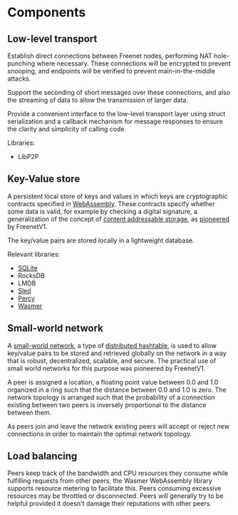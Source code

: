# Components

## Low-level transport

Establish direct connections between Freenet nodes, performing NAT hole-punching where
necessary. These connections will be encrypted to prevent snooping, and endpoints will be
verified to prevent main-in-the-middle attacks. 

Support the seconding of short messages over these connections, and also the streaming
of data to allow the transmission of larger data.

Provide a convenient interface to the low-level transport layer using struct serialization
and a callback mechanism for message responses to ensure the clarity and simplicity of
calling code.

Libraries:
* LibP2P

## Key-Value store

A persistent local store of keys and values in which keys are cryptographic contracts
specified in [WebAssembly](https://en.wikipedia.org/wiki/WebAssembly). These contracts
specify whether some data is valid, for example by checking a digital signature, a
generalization of the concept of [content addressable storage](https://en.wikipedia.org/wiki/Content-addressable_storage), 
as [pioneered](https://github.com/freenet/wiki/wiki/Signed-Subspace-Key) by FreenetV1.

The key/value pairs are stored locally in a lightweight database.

Relevant libraries:
* [SQLite](https://sqlite.org/)
* RocksDB
* LMDB
* [Sled](https://github.com/spacejam/sled)
* [Percy](https://persy.rs/)
* [Wasmer](https://wasmer.io/)

## Small-world network

A [small-world network](https://en.wikipedia.org/wiki/Small-world_routing),
 a type of [distributed hashtable](https://en.wikipedia.org/wiki/Distributed_hash_table),
is used to allow key/value pairs to be stored and retrieved globally on the network in a way that is
robust, decentralized, scalable, and secure. The practical use of small world networks for this
purpose was pioneered by FreenetV1.

A peer is assigned a location, a floating point value between 0.0 and 1.0 organized in a ring such that the
distance between 0.0 and 1.0 is zero. The network topology is arranged such that the probability of a connection
existing between two peers is inversely proportional to the distance between them.

As peers join and leave the network existing peers will accept or reject new connections in order to
maintain the optimal network topology.

## Load balancing

Peers keep track of the bandwidth and CPU resources they consume while fulfilling requests from other peers,
the Wasmer WebAssembly library supports resource metering to facilitate this. Peers consuming excessive
resources may be throttled or disconnected. Peers will generally try to be helpful provided it doesn't
damage their reputations with other peers.

## 